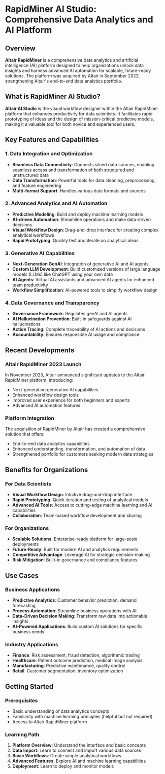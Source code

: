 # RapidMiner AI Studio: Comprehensive Data Analytics and AI Platform

## Overview

**Altair RapidMiner** is a comprehensive data analytics and artificial intelligence (AI) platform designed to help organizations unlock data insights and harness advanced AI automation for scalable, future-ready solutions. The platform was acquired by Altair in September 2022, strengthening Altair's end-to-end data analytics portfolio.

## What is RapidMiner AI Studio?

**Altair AI Studio** is the visual workflow designer within the Altair RapidMiner platform that enhances productivity for data scientists. It facilitates rapid prototyping of ideas and the design of mission-critical predictive models, making it a valuable tool for both novice and experienced users.

## Key Features and Capabilities

### 1. Data Integration and Optimization
- **Seamless Data Connectivity**: Connects siloed data sources, enabling seamless access and transformation of both structured and unstructured data
- **Data Transformation**: Powerful tools for data cleaning, preprocessing, and feature engineering
- **Multi-format Support**: Handles various data formats and sources

### 2. Advanced Analytics and AI Automation
- **Predictive Modeling**: Build and deploy machine learning models
- **AI-driven Automation**: Streamline operations and make data-driven decisions
- **Visual Workflow Design**: Drag-and-drop interface for creating complex analytical workflows
- **Rapid Prototyping**: Quickly test and iterate on analytical ideas

### 3. Generative AI Capabilities
- **Next-Generation GenAI**: Integration of generative AI and AI agents
- **Custom LLM Development**: Build customized versions of large language models (LLMs) like ChatGPT using your own data
- **AI Agents**: Virtual AI assistants and advanced AI agents for enhanced team productivity
- **Workflow Simplification**: AI-powered tools to simplify workflow design

### 4. Data Governance and Transparency
- **Governance Framework**: Regulates genAI and AI agents
- **AI Hallucination Prevention**: Built-in safeguards against AI hallucinations
- **Action Tracing**: Complete traceability of AI actions and decisions
- **Accountability**: Ensures responsible AI usage and compliance

## Recent Developments

### Altair RapidMiner 2023 Launch
In November 2023, Altair announced significant updates to the Altair RapidMiner platform, introducing:
- Next-generation generative AI capabilities
- Enhanced workflow design tools
- Improved user experience for both beginners and experts
- Advanced AI automation features

### Platform Integration
The acquisition of RapidMiner by Altair has created a comprehensive solution that offers:
- End-to-end data analytics capabilities
- Enhanced understanding, transformation, and automation of data
- Strengthened portfolio for customers seeking modern data strategies

## Benefits for Organizations

### For Data Scientists
- **Visual Workflow Design**: Intuitive drag-and-drop interface
- **Rapid Prototyping**: Quick iteration and testing of analytical models
- **Advanced AI Tools**: Access to cutting-edge machine learning and AI capabilities
- **Collaboration**: Team-based workflow development and sharing

### For Organizations
- **Scalable Solutions**: Enterprise-ready platform for large-scale deployments
- **Future-Ready**: Built for modern AI and analytics requirements
- **Competitive Advantage**: Leverage AI for strategic decision-making
- **Risk Mitigation**: Built-in governance and compliance features

## Use Cases

### Business Applications
- **Predictive Analytics**: Customer behavior prediction, demand forecasting
- **Process Automation**: Streamline business operations with AI
- **Data-Driven Decision Making**: Transform raw data into actionable insights
- **AI-Powered Applications**: Build custom AI solutions for specific business needs

### Industry Applications
- **Finance**: Risk assessment, fraud detection, algorithmic trading
- **Healthcare**: Patient outcome prediction, medical image analysis
- **Manufacturing**: Predictive maintenance, quality control
- **Retail**: Customer segmentation, inventory optimization

## Getting Started

### Prerequisites
- Basic understanding of data analytics concepts
- Familiarity with machine learning principles (helpful but not required)
- Access to Altair RapidMiner platform

### Learning Path
1. **Platform Overview**: Understand the interface and basic concepts
2. **Data Import**: Learn to connect and import various data sources
3. **Basic Workflows**: Create simple analytical workflows
4. **Advanced Features**: Explore AI and machine learning capabilities
5. **Deployment**: Learn to deploy and monitor models
